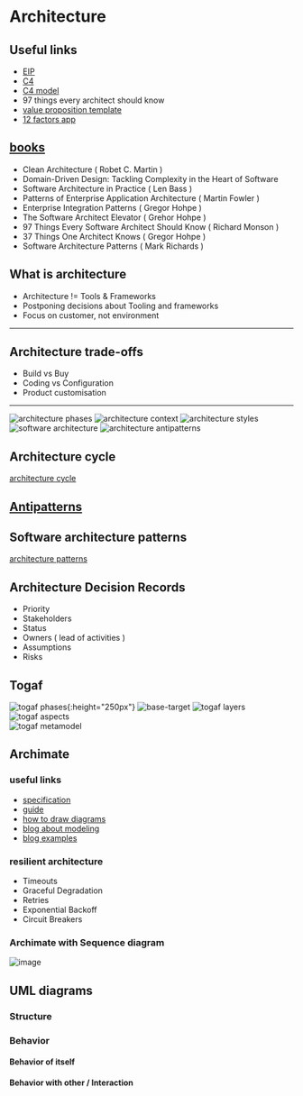 # Architecture 

## Useful links
* [EIP](https://www.enterpriseintegrationpatterns.com/ramblings.html)
* [C4](https://leanpub.com/visualising-software-architecture)
* [C4 model](https://c4model.com/)
* 97 things every architect should know
* [value proposition template](https://www.strategyzer.com/canvas/value-proposition-canvas)
* [12 factors app](https://12factor.net/)

## [books](https://www.goodreads.com/shelf/show/software-architecture)
* Clean Architecture ( Robet C. Martin )
* Domain-Driven Design: Tackling Complexity in the Heart of Software
* Software Architecture in Practice ( Len Bass )
* Patterns of Enterprise Application Architecture ( Martin Fowler )
* Enterprise Integration Patterns ( Gregor Hohpe )
* The Software Architect Elevator ( Grehor Hohpe )
* 97 Things Every Software Architect Should Know ( Richard Monson )
* 37 Things One Architect Knows ( Gregor Hohpe )
* Software Architecture Patterns ( Mark Richards )

## What is architecture
* Architecture != Tools & Frameworks
* Postponing decisions about Tooling and frameworks
* Focus on customer, not environment
--- 
## Architecture trade-offs
* Build vs Buy
* Coding vs Configuration
* Product customisation

--- 
![architecture phases](https://i.postimg.cc/brdDyd37/architecture-phases.png)
![architecture context](https://i.postimg.cc/3rG2VYKf/architecture-context.png)
![architecture styles](https://i.postimg.cc/5yD8PZcn/architecture-types.png)
![software architecture](https://i.postimg.cc/D0cMGPPc/software-architecture.png)
![architecture antipatterns](https://i.postimg.cc/Kz3gQFy8/architecture-antipatterns.png)


## Architecture cycle
[architecture cycle](https://i.postimg.cc/VNXSFVb1/architecture-cycle.png)

## [Antipatterns](https://sourcemaking.com/antipatterns/software-architecture-antipatterns)

## Software architecture patterns
[architecture patterns](https://i.postimg.cc/Gm8T42L4/architecture-patterns.png)

## Architecture Decision Records
* Priority
* Stakeholders
* Status
* Owners ( lead of activities )
* Assumptions
* Risks

## Togaf
![togaf phases](https://pubs.opengroup.org/architecture/archimate3-doc/ts_archimate_3.1-final_files/image299.png){:height="250px"}
![base-target](https://i.postimg.cc/SxzC9f9z/togaf-base-target.png)
![togaf layers](https://i.postimg.cc/904Rb3GK/archimate3-layers.png)  
![togaf aspects](https://i.postimg.cc/BbmmWbML/archimate-01.png)  
![togaf metamodel](https://i.postimg.cc/fLZCJmPS/archimate-04.png)  

## Archimate
### useful links
* [specification](https://pubs.opengroup.org/architecture/archimate3-doc/)
* [guide](https://www.visual-paradigm.com/guide/archimate/full-archimate-viewpoints-guide/)
* [how to draw diagrams](https://www.visual-paradigm.com/support/documents/vpuserguide/4455/4409/86421_howtodrawarc.html)
* [blog about modeling](http://renewableplus.blogspot.com/2017/03/modeling-applications-technology-in.html)
* [blog examples](https://www.hosiaisluoma.fi/blog/archimate-examples/)

### resilient architecture
* Timeouts
* Graceful Degradation
* Retries
* Exponential Backoff
* Circuit Breakers

### Archimate with Sequence diagram
![image](https://user-images.githubusercontent.com/8113355/206921007-21643c2b-da3f-4930-a79c-4462562017e1.png)

## UML diagrams
### Structure 
### Behavior
#### Behavior of itself
#### Behavior with other / Interaction 
